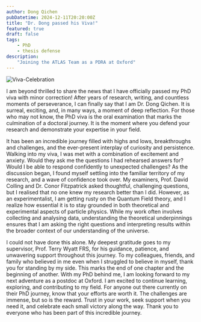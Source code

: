 ```yaml
---
author: Dong Qichen
pubDatetime: 2024-12-11T20:20:00Z
title: "Dr. Dong passed his Viva!"
featured: true
draft: false
tags: 
    - PhD
    - thesis defense
description:
    "Joining the ATLAS Team as a PDRA at Oxford"
---
```


![Viva-Celebration](@assets/images/Viva_celebration.png)

I am beyond thrilled to share the news that I have officially passed my PhD viva with minor correction! After years of research, writing, and countless moments of perseverance, I can finally say that I am Dr. Dong Qichen. It is surreal, exciting, and, in many ways, a moment of deep reflection. For those who may not know, the PhD viva is the oral examination that marks the culmination of a doctoral journey. It is the moment where you defend your research and demonstrate your expertise in your field. 

It has been an incredible journey filled with highs and lows, breakthroughs and challenges, and the ever-present interplay of curiosity and persistence. Walking into my viva, I was met with a combination of excitement and anxiety. Would they ask me the questions I had rehearsed answers for? Would I be able to respond confidently to unexpected challenges? As the discussion began, I found myself settling into the familiar territory of my research, and a wave of confidence took over. My examiners, Prof. David Colling and Dr. Conor Fitzpatrick asked thoughtful, challenging questions, but I realised that no one knew my research better than I did. However, as an experimentalist, I am getting rusty on the Quantum Field theory, and I realize how essential it is to stay grounded in both theoretical and experimental aspects of particle physics. While my work often involves collecting and analysing data, understanding the theoretical underpinnings ensures that I am asking the right questions and interpreting results within the broader context of our understanding of the universe.

I could not have done this alone. My deepest gratitude goes to my supervisor, Prof. Terry Wyatt FRS, for his guidance, patience, and unwavering support throughout this journey. To my colleagues, friends, and family who believed in me even when I struggled to believe in myself, thank you for standing by my side. This marks the end of one chapter and the beginning of another. With my PhD behind me, I am looking forward to my next adventure as a postdoc at Oxford. I am excited to continue learning, exploring, and contributing to my field. For anyone out there currently on their PhD journey, know that your efforts are worth it. The challenges are immense, but so is the reward. Trust in your work, seek support when you need it, and celebrate each small victory along the way. Thank you to everyone who has been part of this incredible journey. 
